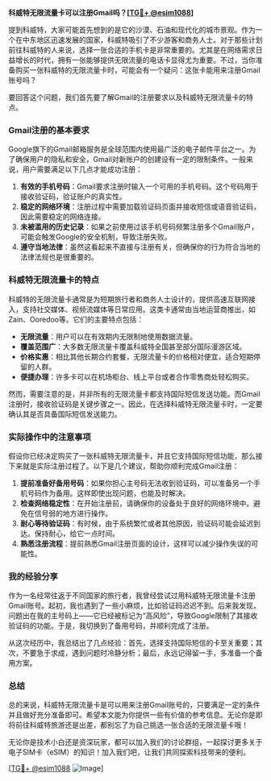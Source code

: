 **科威特无限流量卡可以注册Gmail吗？[[TG💪+ @esim1088](https://t.me/s/esim1088)]**

提到科威特，大家可能首先想到的是它的沙漠、石油和现代化的城市景观。作为一个在中东地区迅速发展的国家，科威特吸引了不少游客和商务人士。对于那些计划前往科威特的人来说，选择一张合适的手机卡是非常重要的。尤其是在网络需求日益增长的时代，拥有一张能够提供无限流量的电话卡显得尤为重要。不过，当你准备购买一张科威特的无限流量卡时，可能会有一个疑问：这张卡能用来注册Gmail账号吗？

要回答这个问题，我们首先要了解Gmail的注册要求以及科威特无限流量卡的特点。

### Gmail注册的基本要求

Google旗下的Gmail邮箱服务是全球范围内使用最广泛的电子邮件平台之一。为了确保用户的隐私和安全，Gmail对新账户的创建设有一定的限制条件。一般来说，用户需要满足以下几点才能成功注册：

1. **有效的手机号码**：Gmail要求注册时输入一个可用的手机号码。这个号码用于接收验证码，验证账户的真实性。
2. **稳定的网络环境**：注册过程中需要加载验证码页面并接收短信或语音验证码，因此需要稳定的网络连接。
3. **未被滥用的历史记录**：如果之前使用过该手机号码频繁注册多个Gmail账户，可能会触发Google的安全机制，导致注册失败。
4. **遵守当地法律**：虽然这看起来不直接与注册有关，但确保你的行为符合当地的法律法规也是很重要的。

### 科威特无限流量卡的特点

科威特的无限流量卡通常是为短期旅行者和商务人士设计的，提供高速互联网接入，支持社交媒体、视频流媒体等日常应用。这类卡通常由当地运营商推出，如Zain、Ooredoo等。它们的主要特点包括：

- **无限流量**：用户可以在有效期内无限制地使用数据流量。
- **覆盖范围广**：大多数无限流量卡覆盖科威特全国甚至部分国际漫游区域。
- **价格实惠**：相比其他长期合约套餐，无限流量卡的价格相对便宜，适合短期停留的人群。
- **便捷办理**：许多卡可以在机场柜台、线上平台或者合作零售商处轻松购买。

然而，需要注意的是，并非所有的无限流量卡都支持国际短信发送功能。而Gmail注册时，接收验证码是关键步骤之一。因此，在选择科威特无限流量卡时，一定要确认其是否具备国际短信发送能力。

### 实际操作中的注意事项

假设你已经决定购买了一张科威特无限流量卡，并且它支持国际短信功能，那么接下来就是实际注册过程了。以下是几个建议，帮助你顺利完成Gmail注册：

1. **提前准备好备用号码**：如果你担心主号码无法收到验证码，可以准备另一个手机号码作为备用。这样即使出现问题，也能及时解决。
2. **检查网络稳定性**：在开始注册前，请确保你的设备处于良好的网络环境中。避免在信号弱的地方进行操作。
3. **耐心等待验证码**：有时候，由于系统繁忙或者其他原因，验证码可能会延迟到达。保持耐心，给它一点时间。
4. **熟悉注册流程**：提前熟悉Gmail注册页面的设计，这样可以减少操作失误的可能性。

### 我的经验分享

作为一名经常往返于不同国家的旅行者，我曾经尝试过用科威特无限流量卡注册Gmail账号。起初，我也遇到了一些小麻烦，比如验证码迟迟不到。后来我发现，问题出在我的主号码上——它已经被标记为“高风险”，导致Google限制了其接收验证码的功能。于是，我切换到了备用号码，并顺利完成了注册。

从这次经历中，我总结出了几点经验：首先，选择支持国际短信的卡至关重要；其次，不要急于求成，遇到问题时冷静分析；最后，永远记得留一手，多准备一个备用方案。

### 总结

总的来说，科威特无限流量卡是可以用来注册Gmail账号的，只要满足一定的条件并且做好充分准备即可。希望本文能为你提供一些有价值的参考信息。无论你是即将前往科威特旅游还是出差，都别忘了为自己挑选一张合适的无限流量卡哦！

无论你是技术小白还是资深玩家，都可以加入我们的讨论群组，一起探讨更多关于电子SIM卡（eSIM）的知识！加入我们吧，让我们共同探索科技带来的便利。

[[TG💪+ @esim1088](https://t.me/s/esim1088) ![Image](https://i.postimg.cc/4NQfJmqS/Snipaste-2025-05-13-00-14-12.png)]
